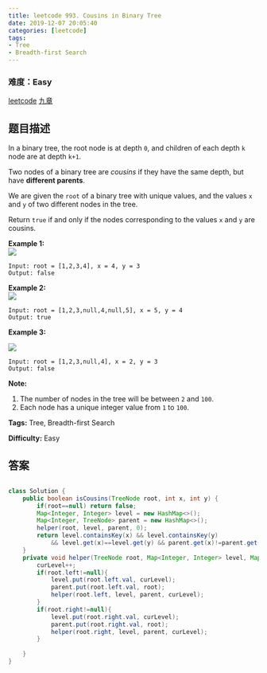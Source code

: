 ```yaml
---
title: leetcode 993. Cousins in Binary Tree
date: 2019-12-07 20:05:40
categories: [leetcode]
tags:
- Tree
- Breadth-first Search
---
```

### 难度：Easy

<a href="https://leetcode.com/problems/cousins-in-binary-tree/">leetcode</a>
<a href="https://www.jiuzhang.com/solution/cousins-in-binary-tree/">九章</a>
## 题目描述
In a binary tree, the root node is at depth `0`, and children of each depth
`k` node are at depth `k+1`.

Two nodes of a binary tree are _cousins_ if they have the same depth, but have
**different parents**.

We are given the `root` of a binary tree with unique values, and the values
`x` and `y` of two different nodes in the tree.

Return `true` if and only if the nodes corresponding to the values `x` and `y`
are cousins.



**Example 1:  
![](https://assets.leetcode.com/uploads/2019/02/12/q1248-01.png)**
        
    Input: root = [1,2,3,4], x = 4, y = 3
    Output: false
    

**Example 2:  
![](https://assets.leetcode.com/uploads/2019/02/12/q1248-02.png)**
        
    Input: root = [1,2,3,null,4,null,5], x = 5, y = 4
    Output: true
    

**Example 3:**

**![](https://assets.leetcode.com/uploads/2019/02/13/q1248-03.png)**
        
    Input: root = [1,2,3,null,4], x = 2, y = 3
    Output: false



**Note:**

  1. The number of nodes in the tree will be between `2` and `100`.
  2. Each node has a unique integer value from `1` to `100`.




**Tags:** Tree, Breadth-first Search

**Difficulty:** Easy
## 答案
<!--more-->
```java

class Solution {
    public boolean isCousins(TreeNode root, int x, int y) {
        if(root==null) return false;
        Map<Integer, Integer> level = new HashMap<>();
        Map<Integer, TreeNode> parent = new HashMap<>();
        helper(root, level, parent, 0);
        return level.containsKey(x) && level.containsKey(y) 
            && level.get(x)==level.get(y) && parent.get(x)!=parent.get(y);
    }
    private void helper(TreeNode root, Map<Integer, Integer> level, Map<Integer, TreeNode> parent, int curLevel){
        curLevel++;
        if(root.left!=null){
            level.put(root.left.val, curLevel);
            parent.put(root.left.val, root);
            helper(root.left, level, parent, curLevel);
        }
        if(root.right!=null){
            level.put(root.right.val, curLevel);
            parent.put(root.right.val, root);
            helper(root.right, level, parent, curLevel);
        }
        
    }
}
```